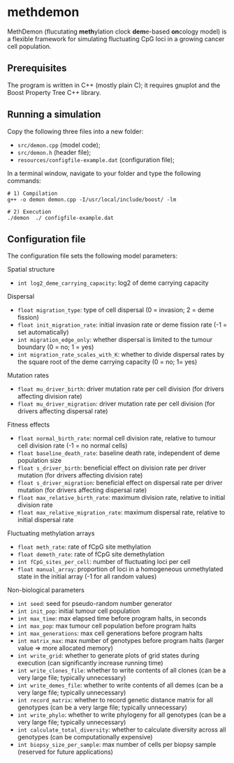 # methdemon
MethDemon (flucutating **meth**ylation clock **dem**e-based **on**cology model) is a flexible framework for simulating fluctuating CpG loci in a growing cancer cell population.

## Prerequisites

The program is written in C++ (mostly plain C); it requires gnuplot and the Boost Property Tree C++ library.

## Running a simulation

Copy the following three files into a new folder:

* `src/demon.cpp` (model code);
* `src/demon.h` (header file);
* `resources/configfile-example.dat` (configuration file);

In a terminal window, navigate to your folder and type the following commands:
```
# 1) Compilation
g++ -o demon demon.cpp -I/usr/local/include/boost/ -lm

# 2) Execution
./demon  ./ configfile-example.dat
```

## Configuration file

The configuration file sets the following model parameters:

Spatial structure
* `int log2_deme_carrying_capacity`: log2 of deme carrying capacity

Dispersal
* `float migration_type`: type of cell dispersal (0 = invasion; 2 = deme fission)
* `float init_migration_rate`: initial invasion rate or deme fission rate (-1 = set automatically)
* `int migration_edge_only`: whether dispersal is limited to the tumour boundary (0 = no; 1 = yes)
* `int migration_rate_scales_with_K`: whether to divide dispersal rates by the square root of the deme carrying capacity (0 = no; 1= yes)

Mutation rates
* `float mu_driver_birth`: driver mutation rate per cell division (for drivers affecting division rate)
* `float mu_driver_migration`: driver mutation rate per cell division (for drivers affecting dispersal rate)

Fitness effects
* `float normal_birth_rate`: normal cell division rate, relative to tumour cell division rate (-1 = no normal cells)
* `float baseline_death_rate`: baseline death rate, independent of deme population size
* `float s_driver_birth`: beneficial effect on division rate per driver mutation (for drivers affecting division rate)
* `float s_driver_migration`: beneficial effect on dispersal rate per driver mutation (for drivers affecting dispersal rate)
* `float max_relative_birth_rate`: maximum division rate, relative to initial division rate
* `float max_relative_migration_rate`: maximum dispersal rate, relative to initial dispersal rate

Fluctuating methylation arrays
* `float meth_rate`: rate of fCpG site methylation
* `float demeth_rate`: rate of fCpG site demethylation
* `int fCpG_sites_per_cell`: number of fluctuating loci per cell
* `float manual_array`: proportion of loci in a homogeneous unmethylated state in the initial array (-1 for all random values)

Non-biological parameters
* `int seed`: seed for pseudo-random number generator
* `int init_pop`: initial tumour cell population
* `int max_time`: max elapsed time before program halts, in seconds
* `int max_pop`: max tumour cell population before program halts
* `int max_generations`: max cell generations before program halts
* `int matrix_max`: max number of genotypes before program halts (larger value => more allocated memory)
* `int write_grid`: whether to generate plots of grid states during execution (can significantly increase running time)
* `int write_clones_file`: whether to write contents of all clones (can be a very large file; typically unnecessary)
* `int write_demes_file`: whether to write contents of all demes (can be a very large file; typically unnecessary)
* `int record_matrix`: whether to record genetic distance matrix for all genotypes (can be a very large file; typically unnecessary)
* `int write_phylo`: whether to write phylogeny for all genotypes (can be a very large file; typically unnecessary)
* `int calculate_total_diversity`: whether to calculate diversity across all genotypes (can be computationally expensive)
* `int biopsy_size_per_sample`: max number of cells per biopsy sample (reserved for future applications)

